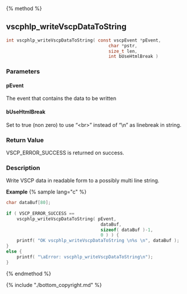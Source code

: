 
{% method %}
## vscphlp_writeVscpDataToString

```c
int vscphlp_writeVscpDataToString( const vscpEvent *pEvent, 
                                       char *pstr, 
                                       size_t len,
                                       int bUseHtmlBreak )
```

### Parameters

#### pEvent

The event that contains the data to be written

#### bUseHtmlBreak
Set to true (non zero) to use “\<br\>” instead of “\n” as linebreak in string.


### Return Value
VSCP_ERROR_SUCCESS is returned on success. 

### Description
Write VSCP data in readable form to a possibly multi line string. 

**Example** {% sample lang="c" %}

```c
char dataBuf[80];
 
if ( VSCP_ERROR_SUCCESS == 
    vscphlp_writeVscpDataToString( pEvent, 
                                    dataBuf, 
                                    sizeof( dataBuf )-1,
                                    0 ) ) {
    printf( "OK vscphlp_writeVscpDataToString \n%s \n", dataBuf );
}
else {
    printf( "\aError: vscphlp_writeVscpDataToString\n");
}
```

{% endmethod %}

{% include "./bottom_copyright.md" %}